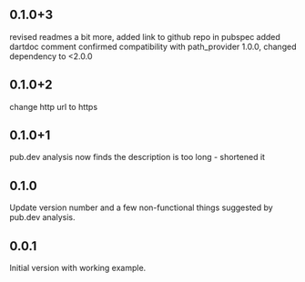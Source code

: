 ## 0.1.0+3

revised readmes a bit more, added link to github repo in pubspec
added dartdoc comment
confirmed compatibility with path_provider 1.0.0, changed dependency to <2.0.0

## 0.1.0+2

change http url to https

## 0.1.0+1

pub.dev analysis now finds the description is too long - shortened it

## 0.1.0

Update version number and a few non-functional things suggested by pub.dev analysis.

## 0.0.1

Initial version with working example.